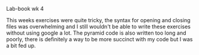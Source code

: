 Lab-book wk 4

This weeks exercises were quite tricky, the syntax for opening and closing files was overwhelming and I still wouldn't be able to write these exercises without using google a lot. The pyramid code is also written too long and poorly, there is definitely a way to be more succinct with my code but I was a bit fed up.